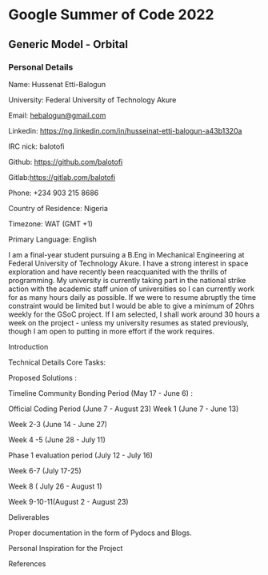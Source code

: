 # Google Summer of Code 2022

## Generic Model - Orbital

### Personal Details

Name: Hussenat Etti-Balogun

University: Federal University of Technology Akure

Email: hebalogun@gmail.com

Linkedin: https://ng.linkedin.com/in/husseinat-etti-balogun-a43b1320a

IRC nick: balotofi

Github: https://github.com/balotofi

Gitlab:https://gitlab.com/balotofi

Phone: +234 903 215 8686

Country of Residence: Nigeria

Timezone: WAT (GMT +1)

Primary Language: English

I am a final-year student pursuing a B.Eng in Mechanical Engineering at Federal University of Technology Akure. I have a strong interest in space exploration and have recently been reacquanited with the thrills of programming. My university is currently taking part in the national strike action with the academic staff union of universities so I can currently work for as many hours daily as possible. If we were to resume abruptly the time constraint would be limited but I would be able to give a minimum of 20hrs weekly for the GSoC project. If I am selected, I shall work around 30 hours a week on the project - unless my university resumes as stated previously, though I am open to putting in more effort if the work requires.

Introduction


Technical Details
Core Tasks:


Proposed Solutions :



Timeline
Community Bonding Period (May 17 - June 6) :


Official Coding Period (June 7 - August 23)
Week 1 (June 7 - June 13)



Week 2-3 (June 14 - June 27)



Week 4 -5 (June 28 - July 11)



Phase 1 evaluation period (July 12 - July 16)


Week 6-7 (July 17-25)



Week 8 ( July 26 - August 1)


Week 9-10-11(August 2 - August 23)



Deliverables


Proper documentation in the form of Pydocs and Blogs.

Personal Inspiration for the Project


References
